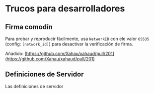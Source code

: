 # Trucos para desarrolladores

## Firma comodín

Para probar y reproducir fácilmente, usa `NetworkID` con ele valor `65535` (config: `[network_id]`) para desactivar la verificación de firma.

Añadido: [https://github.com/Xahau/xahaud/pull/201](https://github.com/Xahau/xahaud/pull/201)

## Definiciones de Servidor

Las definiciones de servidor
